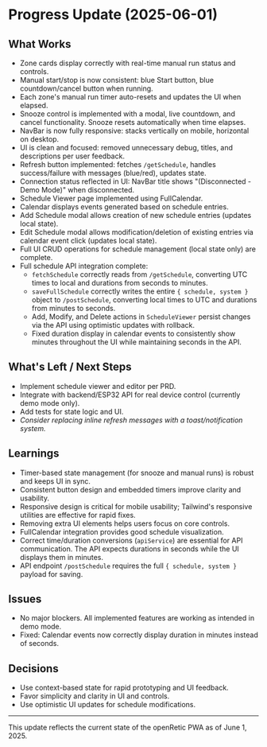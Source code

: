 # Progress Update (2025-06-01)

## What Works
- Zone cards display correctly with real-time manual run status and controls.
- Manual start/stop is now consistent: blue Start button, blue countdown/cancel button when running.
- Each zone's manual run timer auto-resets and updates the UI when elapsed.
- Snooze control is implemented with a modal, live countdown, and cancel functionality. Snooze resets automatically when time elapses.
- NavBar is now fully responsive: stacks vertically on mobile, horizontal on desktop.
- UI is clean and focused: removed unnecessary debug, titles, and descriptions per user feedback.
- Refresh button implemented: fetches `/getSchedule`, handles success/failure with messages (blue/red), updates state.
- Connection status reflected in UI: NavBar title shows "(Disconnected - Demo Mode)" when disconnected.
- Schedule Viewer page implemented using FullCalendar.
- Calendar displays events generated based on schedule entries.
- Add Schedule modal allows creation of new schedule entries (updates local state).
- Edit Schedule modal allows modification/deletion of existing entries via calendar event click (updates local state).
- Full UI CRUD operations for schedule management (local state only) are complete.
- Full schedule API integration complete:
  - `fetchSchedule` correctly reads from `/getSchedule`, converting UTC times to local and durations from seconds to minutes.
  - `saveFullSchedule` correctly writes the entire `{ schedule, system }` object to `/postSchedule`, converting local times to UTC and durations from minutes to seconds.
  - Add, Modify, and Delete actions in `ScheduleViewer` persist changes via the API using optimistic updates with rollback.
  - Fixed duration display in calendar events to consistently show minutes throughout the UI while maintaining seconds in the API.

## What's Left / Next Steps
- Implement schedule viewer and editor per PRD.
- Integrate with backend/ESP32 API for real device control (currently demo mode only).
- Add tests for state logic and UI.
- *Consider replacing inline refresh messages with a toast/notification system.*

## Learnings
- Timer-based state management (for snooze and manual runs) is robust and keeps UI in sync.
- Consistent button design and embedded timers improve clarity and usability.
- Responsive design is critical for mobile usability; Tailwind's responsive utilities are effective for rapid fixes.
- Removing extra UI elements helps users focus on core controls.
- FullCalendar integration provides good schedule visualization.
- Correct time/duration conversions (`apiService`) are essential for API communication. The API expects durations in seconds while the UI displays them in minutes.
- API endpoint `/postSchedule` requires the full `{ schedule, system }` payload for saving.

## Issues
- No major blockers. All implemented features are working as intended in demo mode.
- Fixed: Calendar events now correctly display duration in minutes instead of seconds.

## Decisions
- Use context-based state for rapid prototyping and UI feedback.
- Favor simplicity and clarity in UI and controls.
- Use optimistic UI updates for schedule modifications.

---
This update reflects the current state of the openRetic PWA as of June 1, 2025.
